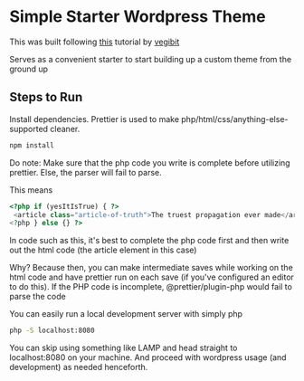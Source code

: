 # Simple Starter Wordpress Theme

This was built following [this](https://vegibit.com/wordpress-theme-development-tutorial-step-by-step/) tutorial by [vegibit](https://vegibit.com/)

Serves as a convenient starter to start building up a custom theme from the ground up

## Steps to Run

Install dependencies. Prettier is used to make php/html/css/anything-else-supported cleaner.

```bash
npm install
```

Do note: Make sure that the php code you write is complete before utilizing prettier. Else, the parser will fail to parse.

This means

```php
<?php if (yesItIsTrue) { ?>
 <article class="article-of-truth">The truest propagation ever made</article> 
<?php } else {} ?>
```

In code such as this, it's best to complete the php code first and then write out the html code (the article element in this case)

Why? Because then, you can make intermediate saves while working on the html code and have prettier run on each save (if you've configured an editor to do this).
If the PHP code is incomplete, @prettier/plugin-php would fail to parse the code

You can easily run a local development server with simply php

```bash
php -S localhost:8080
```

You can skip using something like LAMP and head straight to localhost:8080 on your machine. And proceed with wordpress usage (and development) as needed henceforth.
